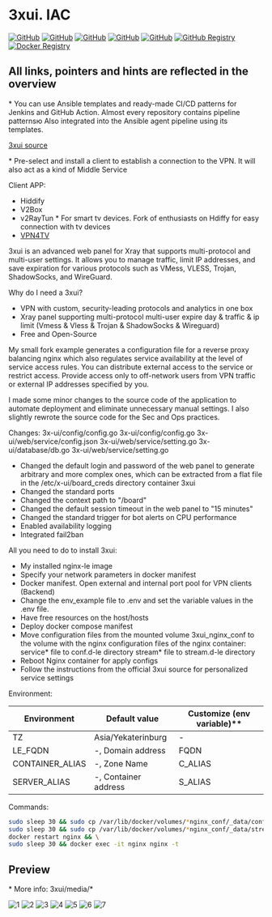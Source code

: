 # 3xui. IAC

[![GitHub](https://img.shields.io/github/v/release/fisher772/3xui?logo=github)](https://github.com/fisher772/3xui/releases)
[![GitHub](https://img.shields.io/badge/GitHub-Repo-blue%3Flogo%3Dgithub?logo=github&label=GitHub%20Repo)](https://github.com/fisher772/3xui)
[![GitHub](https://img.shields.io/badge/GitHub-Repo-blue%3Flogo%3Dgithub?logo=github&label=GitHub%20Nginx-Repo)](https://github.com/fisher772/nginx-le)
[![GitHub](https://img.shields.io/badge/GitHub-Repo-blue%3Flogo%3Dgithub?logo=github&label=GitHub%20Multi-Repo)](https://github.com/fisher772/docker_images)
[![GitHub](https://img.shields.io/badge/GitHub-Repo-red%3Flogo%3Dgithub?logo=github&label=GitHub%20Ansible-Repo)](https://github.com/fisher772/ansible)
[![GitHub Registry](https://img.shields.io/badge/ghrc.io-Registry-green?logo=github)](https://github.com/fisher772/3xui/pkgs/container/3xui)
[![Docker Registry](https://img.shields.io/badge/docker.io-Registry-green?logo=docker&logoColor=white&labelColor=blue)](https://hub.docker.com/r/fisher772/3xui)

## All links, pointers and hints are reflected in the overview

\* You can use Ansible templates and ready-made CI/CD patterns for Jenkins and GitHub Action. 
Almost every repository contains pipeline patternsю Also integrated into the Ansible agent pipeline using its templates.


[3xui source](https://github.com/MHSanaei/3x-ui)

\* Pre-select and install a client to establish a connection to the VPN. It will also act as a kind of Middle Service

Client APP:
- Hiddify
- V2Box
- v2RayTun
\* For smart tv devices. Fork of enthusiasts on Hdiffy for easy connection with tv devices
- [VPN4TV](https://vpn4tv.com/quick-guide.html)

3xui is an advanced web panel for Xray that supports multi-protocol and multi-user settings. It allows you to manage traffic, limit IP addresses, and save expiration for various protocols such as VMess, VLESS, Trojan, ShadowSocks, and WireGuard.

Why do I need a 3xui?
- VPN with custom, security-leading protocols and analytics in one box
- Xray panel supporting multi-protocol multi-user expire day & traffic & ip limit (Vmess & Vless & Trojan & ShadowSocks & Wireguard)
- Free and Open-Source

My small fork example generates a configuration file for a reverse proxy balancing nginx which also regulates service availability at the level of service access rules. You can distribute external access to the service or restrict access. Provide access only to off-network users from VPN traffic or external IP addresses specified by you.

I made some minor changes to the source code of the application to automate deployment and eliminate unnecessary manual settings. I also slightly rewrote the source code for the Sec and Ops practices.

Changes:
3x-ui/config/config.go
3x-ui/config/config.go
3x-ui/web/service/config.json
3x-ui/web/service/setting.go
3x-ui/database/db.go
3x-ui/web/service/setting.go

- Changed the default login and password of the web panel to generate arbitrary and more complex ones, which can be extracted from a flat file in the /etc/x-ui/board_creds directory container 3xui
- Changed the standard ports
- Changed the context path to "/board"
- Changed the default session timeout in the web panel to "15 minutes"
- Changed the standard trigger for bot alerts on CPU performance
- Enabled availability logging
- Integrated fail2ban

All you need to do to install 3xui:
- My installed nginx-le image
- Specify your network parameters in docker manifest
- Docker manifest. Open external and internal port pool for VPN clients (Backend)
- Change the env_example file to .env and set the variable values ​​in the .env file.
- Have free resources on the host/hosts
- Deploy docker compose manifest
- Move configuration files from the mounted volume 3xui_nginx_conf to the volume with the nginx configuration files of the nginx container:
  service* file to conf.d-le directory
  stream* file to stream.d-le directory
- Reboot Nginx container for apply configs
- Follow the instructions from the official 3xui source for personalized service settings


Environment:

|  Environment                | Default value         | Customize (env variable)\*\*             |
| --------------------------- | --------------------- | ---------------------------------------- |
| TZ                          | Asia/Yekaterinburg    | -                                      |
| LE_FQDN                     | -, Domain address     | FQDN                                     |
| CONTAINER_ALIAS             | -, Zone Name          | C_ALIAS                                  |
| SERVER_ALIAS                | -, Container address  | S_ALIAS                                  |


Commands:

```bash
sudo sleep 30 && sudo cp /var/lib/docker/volumes/*nginx_conf/_data/conf/service-*.conf /var/lib/docker/volumes/nginx_data/_data/conf.d-le && \
sudo sleep 30 && sudo cp /var/lib/docker/volumes/*nginx_conf/_data/stream/stream-*.conf /var/lib/docker/volumes/nginx_data/_data/stream.d-le && \
docker restart nginx && \
sudo sleep 30 && docker exec -it nginx nginx -t
```

## Preview

\* More info: 3xui/media/*

![1](./media/1.png)
![2](./media/2.png)
![3](./media/3.png)
![4](./media/4.png)
![5](./media/5.png)
![6](./media/6.png)
![7](./media/7.png)
